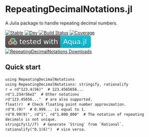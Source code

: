 # RepeatingDecimalNotations.jl

A Julia package to handle repeating decimal numbers.

[![Stable](https://img.shields.io/badge/docs-stable-blue.svg)](https://hyrodium.github.io/RepeatingDecimalNotations.jl/stable)
[![Dev](https://img.shields.io/badge/docs-dev-blue.svg)](https://hyrodium.github.io/RepeatingDecimalNotations.jl/dev)
[![Build Status](https://github.com/hyrodium/RepeatingDecimalNotations.jl/workflows/CI/badge.svg)](https://github.com/hyrodium/RepeatingDecimalNotations.jl/actions)
[![Coverage](https://codecov.io/gh/hyrodium/RepeatingDecimalNotations.jl/branch/main/graph/badge.svg)](https://codecov.io/gh/hyrodium/RepeatingDecimalNotations.jl)
[![Aqua QA](https://raw.githubusercontent.com/JuliaTesting/Aqua.jl/master/badge.svg)](https://github.com/JuliaTesting/Aqua.jl)
[![RepeatingDecimalNotations Downloads](https://shields.io/endpoint?url=https://pkgs.genieframework.com/api/v1/badge/RepeatingDecimalNotations)](https://pkgs.genieframework.com?packages=RepeatingDecimalNotations)

## Quick start

```@repl
using RepeatingDecimalNotations
using RepeatingDecimalNotations: stringify, rationalify
r = rd"123.4(56)"  # 123.4565656...
rd"1.234r56e2"  # Other notations
rd"123.45656..."  # are also supported.
float(r)  # Check floating point number approximation.
rd"0.(9)"  # 0.999... is equal to 1.
rd"0.99(9)", rd"1", rd"1.000_000"  # The notation of repeating decimals is not unique.
stringify(1//7)  # Generate `String` from `Rational`.
rationalify("0.1(6)")  # vice versa.
```
